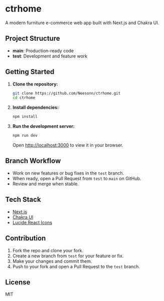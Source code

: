 # ctrhome

A modern furniture e-commerce web app built with Next.js and Chakra UI.

## Project Structure
- **main**: Production-ready code
- **test**: Development and feature work

## Getting Started

1. **Clone the repository:**
   ```sh
   git clone https://github.com/Neesonn/ctrhome.git
   cd ctrhome
   ```
2. **Install dependencies:**
   ```sh
   npm install
   ```
3. **Run the development server:**
   ```sh
   npm run dev
   ```
   Open [http://localhost:3000](http://localhost:3000) to view it in your browser.

## Branch Workflow
- Work on new features or bug fixes in the `test` branch.
- When ready, open a Pull Request from `test` to `main` on GitHub.
- Review and merge when stable.

## Tech Stack
- [Next.js](https://nextjs.org/)
- [Chakra UI](https://chakra-ui.com/)
- [Lucide React Icons](https://lucide.dev/icons/)

## Contribution
1. Fork the repo and clone your fork.
2. Create a new branch from `test` for your feature or fix.
3. Make your changes and commit them.
4. Push to your fork and open a Pull Request to the `test` branch.

## License
MIT